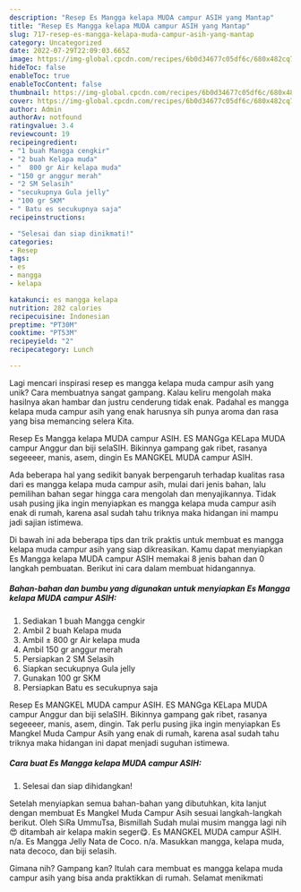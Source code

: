 ```yaml
---
description: "Resep Es Mangga kelapa MUDA campur ASIH yang Mantap"
title: "Resep Es Mangga kelapa MUDA campur ASIH yang Mantap"
slug: 717-resep-es-mangga-kelapa-muda-campur-asih-yang-mantap
category: Uncategorized
date: 2022-07-29T22:09:03.665Z
image: https://img-global.cpcdn.com/recipes/6b0d34677c05df6c/680x482cq70/es-mangga-kelapa-muda-campur-asih-foto-resep-utama.jpg
hideToc: false
enableToc: true
enableTocContent: false
thumbnail: https://img-global.cpcdn.com/recipes/6b0d34677c05df6c/680x482cq70/es-mangga-kelapa-muda-campur-asih-foto-resep-utama.jpg
cover: https://img-global.cpcdn.com/recipes/6b0d34677c05df6c/680x482cq70/es-mangga-kelapa-muda-campur-asih-foto-resep-utama.jpg
author: Admin
authorAv: notfound
ratingvalue: 3.4
reviewcount: 19
recipeingredient:
- "1 buah Mangga cengkir"
- "2 buah Kelapa muda"
- "  800 gr Air kelapa muda"
- "150 gr anggur merah"
- "2 SM Selasih"
- "secukupnya Gula jelly"
- "100 gr SKM"
- " Batu es secukupnya saja"
recipeinstructions:

- "Selesai dan siap dinikmati!"
categories:
- Resep
tags:
- es
- mangga
- kelapa

katakunci: es mangga kelapa 
nutrition: 282 calories
recipecuisine: Indonesian
preptime: "PT30M"
cooktime: "PT53M"
recipeyield: "2"
recipecategory: Lunch

---
```





Lagi mencari inspirasi resep es mangga kelapa muda campur asih yang unik? Cara membuatnya sangat gampang. Kalau keliru mengolah maka hasilnya akan hambar dan justru cenderung tidak enak. Padahal es mangga kelapa muda campur asih yang enak harusnya sih punya aroma dan rasa yang bisa memancing selera Kita.





Resep Es Mangga kelapa MUDA campur ASIH. ES MANGga KELapa MUDA campur Anggur dan biji selaSIH. Bikinnya gampang gak ribet, rasanya segeeeer, manis, asem, dingin Es MANGKEL MUDA campur ASIH.

Ada beberapa hal yang sedikit banyak berpengaruh terhadap kualitas rasa dari es mangga kelapa muda campur asih, mulai dari jenis bahan, lalu pemilihan bahan segar hingga cara mengolah dan menyajikannya. Tidak usah pusing jika ingin menyiapkan es mangga kelapa muda campur asih enak di rumah, karena asal sudah tahu triknya maka hidangan ini mampu jadi sajian istimewa.






Di bawah ini ada beberapa tips dan trik praktis untuk membuat es mangga kelapa muda campur asih yang siap dikreasikan. Kamu dapat menyiapkan Es Mangga kelapa MUDA campur ASIH memakai 8 jenis bahan dan 0 langkah pembuatan. Berikut ini cara dalam membuat hidangannya.

<!--inarticleads1-->

##### Bahan-bahan dan bumbu yang digunakan untuk menyiapkan Es Mangga kelapa MUDA campur ASIH:

1. Sediakan 1 buah Mangga cengkir
1. Ambil 2 buah Kelapa muda
1. Ambil  ± 800 gr Air kelapa muda
1. Ambil 150 gr anggur merah
1. Persiapkan 2 SM Selasih
1. Siapkan secukupnya Gula jelly
1. Gunakan 100 gr SKM
1. Persiapkan  Batu es secukupnya saja


Resep Es MANGKEL MUDA campur ASIH. ES MANGga KELapa MUDA campur Anggur dan biji selaSIH. Bikinnya gampang gak ribet, rasanya segeeeer, manis, asem, dingin. Tak perlu pusing jika ingin menyiapkan Es Mangkel Muda Campur Asih yang enak di rumah, karena asal sudah tahu triknya maka hidangan ini dapat menjadi suguhan istimewa. 

<!--inarticleads2-->

##### Cara buat Es Mangga kelapa MUDA campur ASIH:


1. Selesai dan siap dihidangkan!

Setelah menyiapkan semua bahan-bahan yang dibutuhkan, kita lanjut dengan membuat Es Mangkel Muda Campur Asih sesuai langkah-langkah berikut. Oleh SiRa UmmuTsa, Bismillah Sudah mulai musim mangga lagi nih😍 ditambah air kelapa makin seger😋. Es MANGKEL MUDA campur ASIH. n/a. Es Mangga Jelly Nata de Coco. n/a. Masukkan mangga, kelapa muda, nata decoco, dan biji selasih. 

Gimana nih? Gampang kan? Itulah cara membuat es mangga kelapa muda campur asih yang bisa anda praktikkan di rumah. Selamat menikmati
